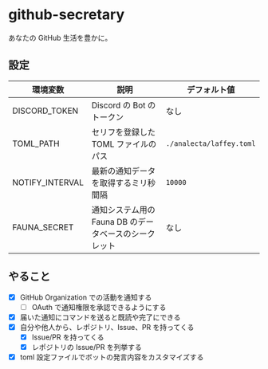 # github-secretary

あなたの GitHub 生活を豊かに。


## 設定

| 環境変数 | 説明 | デフォルト値 |
| -- | -- | -- |
| DISCORD_TOKEN | Discord の Bot のトークン | なし |
| TOML_PATH | セリフを登録した TOML ファイルのパス | `./analecta/laffey.toml` |
| NOTIFY_INTERVAL | 最新の通知データを取得するミリ秒間隔 | `10000` |
| FAUNA_SECRET | 通知システム用の Fauna DB のデータベースのシークレット | なし |


## やること

- [x] GitHub Organization での活動を通知する
  - [ ] OAuth で通知権限を承認できるようにする
- [x] 届いた通知にコマンドを送ると既読や完了にできる
- [x] 自分や他人から、レポジトリ、Issue、PR を持ってくる
  - [x] Issue/PR を持ってくる
  - [x] レポジトリの Issue/PR を列挙する
- [x] toml 設定ファイルでボットの発言内容をカスタマイズする
